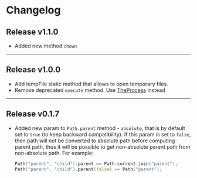 # Changelog

## Release v1.1.0

- Added new method `chown`

---

## Release v1.0.0

- Add tempFile static method that allows to open temporary files.
- Remove deprecated `execute` method.
  Use [TheProcess](https://code.dlang.org/packages/theprocess) instead

---

## Release v0.1.7

- Added new param to `Path.parent` method - `absolute`, that is by default set to `true` (to keep backward compatibility).
  If this param is set to `false`, then path will not be converted to absolute path before computing parent path,
  thus it will be possible to get non-absolute parent path from non-absolute path.
  For example:

  ```d
  Path("parent", "child").parent == Path.current.join("parent");
  Path("parent", "child").parent(false) == Path("parent");
  ```
